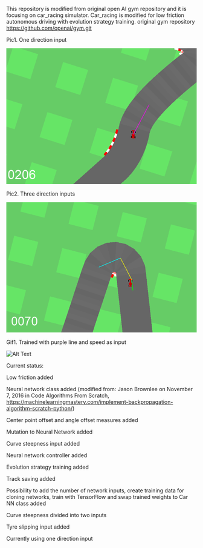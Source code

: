 This repository is modified from original open AI gym repository and it is focusing on car_racing simulator.
Car_racing is modified for low friction autonomous driving with evolution strategy training.
original gym repository https://github.com/openai/gym.git

Pic1. One direction input

![Alt Text](acar.png)

Pic2. Three direction inputs

![Alt Text](acar2.png)

Gif1. Trained with purple line and speed as input

![Alt Text](acar-gif.gif)

Current status:

Low friction added

Neural network class added (modified from: Jason Brownlee on November 7, 2016 in Code Algorithms From Scratch, https://machinelearningmastery.com/implement-backpropagation-algorithm-scratch-python/)

Center point offset and angle offset measures added

Mutation to Neural Network added

Curve steepness input added

Neural network controller added

Evolution strategy training added

Track saving added

Possibility to add the number of network inputs, create training data for cloning networks, train with TensorFlow and swap trained weights to Car NN class added

Curve steepness divided into two inputs

Tyre slipping input added

Currently using one direction input